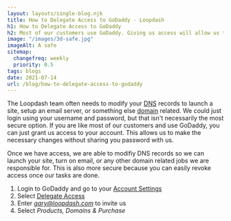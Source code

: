 ```yaml
---
layout: layouts/single-blog.njk
title: How to Delegate Access to GoDaddy - Loopdash
h1: How to Delegate Access to GoDaddy
h2: Most of our customers use GoDaddy. Giving us access will allow us to add the appropriate DNS records without sharing your password.
image: "/images/3d-safe.jpg"
imageAlt: A safe
sitemap:
  changefreq: weekly
  priority: 0.5
tags: blogs
date: 2021-07-14
url: /blog/how-to-delegate-access-to-godaddy
---
```


The Loopdash team often needs to modify your [DNS](/glossary/dns) records to launch a site, setup an email server, or something else [domain](/glossary/domain/) related. We could just login using your username and password, but that isn't necessarily the most secure option. If you are like most of our customers and use GoDaddy, you can just grant us access to your account. This allows us to make the necessary changes without sharing you password with us.

Once we have access, we are able to modifiy DNS records so we can launch your site, turn on email, or any other domain related jobs we are responsible for. This is also more secure because you can easily revoke access once our tasks are done.

1. Login to GoDaddy and go to your [Account Settings](https://account.godaddy.com/)
2. Select [Delegate Access](https://account.godaddy.com/access/)
3. Enter *gary@loopdash.com* to invite us
4. Select _Products, Domains & Purchase_
